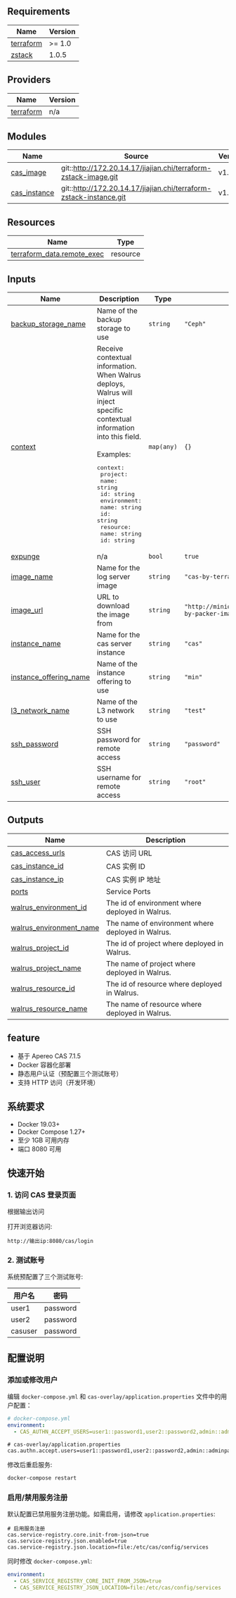 <!-- BEGIN_TF_DOCS -->
## Requirements

| Name | Version |
|------|---------|
| <a name="requirement_terraform"></a> [terraform](#requirement\_terraform) | >= 1.0 |
| <a name="requirement_zstack"></a> [zstack](#requirement\_zstack) | 1.0.5 |

## Providers

| Name | Version |
|------|---------|
| <a name="provider_terraform"></a> [terraform](#provider\_terraform) | n/a |

## Modules

| Name | Source | Version |
|------|--------|---------|
| <a name="module_cas_image"></a> [cas\_image](#module\_cas\_image) | git::http://172.20.14.17/jiajian.chi/terraform-zstack-image.git | v1.1.1 |
| <a name="module_cas_instance"></a> [cas\_instance](#module\_cas\_instance) | git::http://172.20.14.17/jiajian.chi/terraform-zstack-instance.git | v1.1.1 |

## Resources

| Name | Type |
|------|------|
| [terraform_data.remote_exec](https://registry.terraform.io/providers/hashicorp/terraform/latest/docs/resources/data) | resource |

## Inputs

| Name | Description | Type | Default | Required |
|------|-------------|------|---------|:--------:|
| <a name="input_backup_storage_name"></a> [backup\_storage\_name](#input\_backup\_storage\_name) | Name of the backup storage to use | `string` | `"Ceph"` | no |
| <a name="input_context"></a> [context](#input\_context) | Receive contextual information. When Walrus deploys, Walrus will inject specific contextual information into this field.<br/><br/>Examples:<pre>context:<br/>  project:<br/>    name: string<br/>    id: string<br/>  environment:<br/>    name: string<br/>    id: string<br/>  resource:<br/>    name: string<br/>    id: string</pre> | `map(any)` | `{}` | no |
| <a name="input_expunge"></a> [expunge](#input\_expunge) | n/a | `bool` | `true` | no |
| <a name="input_image_name"></a> [image\_name](#input\_image\_name) | Name for the log server image | `string` | `"cas-by-terraform"` | no |
| <a name="input_image_url"></a> [image\_url](#input\_image\_url) | URL to download the image from | `string` | `"http://minio.zstack.io:9001/packer/cas-by-packer-image-compressed.qcow2"` | no |
| <a name="input_instance_name"></a> [instance\_name](#input\_instance\_name) | Name for the cas server instance | `string` | `"cas"` | no |
| <a name="input_instance_offering_name"></a> [instance\_offering\_name](#input\_instance\_offering\_name) | Name of the instance offering to use | `string` | `"min"` | no |
| <a name="input_l3_network_name"></a> [l3\_network\_name](#input\_l3\_network\_name) | Name of the L3 network to use | `string` | `"test"` | no |
| <a name="input_ssh_password"></a> [ssh\_password](#input\_ssh\_password) | SSH password for remote access | `string` | `"password"` | no |
| <a name="input_ssh_user"></a> [ssh\_user](#input\_ssh\_user) | SSH username for remote access | `string` | `"root"` | no |

## Outputs

| Name | Description |
|------|-------------|
| <a name="output_cas_access_urls"></a> [cas\_access\_urls](#output\_cas\_access\_urls) | CAS 访问 URL |
| <a name="output_cas_instance_id"></a> [cas\_instance\_id](#output\_cas\_instance\_id) | CAS 实例 ID |
| <a name="output_cas_instance_ip"></a> [cas\_instance\_ip](#output\_cas\_instance\_ip) | CAS 实例 IP 地址 |
| <a name="output_ports"></a> [ports](#output\_ports) | Service Ports |
| <a name="output_walrus_environment_id"></a> [walrus\_environment\_id](#output\_walrus\_environment\_id) | The id of environment where deployed in Walrus. |
| <a name="output_walrus_environment_name"></a> [walrus\_environment\_name](#output\_walrus\_environment\_name) | The name of environment where deployed in Walrus. |
| <a name="output_walrus_project_id"></a> [walrus\_project\_id](#output\_walrus\_project\_id) | The id of project where deployed in Walrus. |
| <a name="output_walrus_project_name"></a> [walrus\_project\_name](#output\_walrus\_project\_name) | The name of project where deployed in Walrus. |
| <a name="output_walrus_resource_id"></a> [walrus\_resource\_id](#output\_walrus\_resource\_id) | The id of resource where deployed in Walrus. |
| <a name="output_walrus_resource_name"></a> [walrus\_resource\_name](#output\_walrus\_resource\_name) | The name of resource where deployed in Walrus. |
<!-- END_TF_DOCS -->

## feature

- 基于 Apereo CAS 7.1.5
- Docker 容器化部署
- 静态用户认证（预配置三个测试账号）
- 支持 HTTP 访问（开发环境）

## 系统要求

- Docker 19.03+
- Docker Compose 1.27+
- 至少 1GB 可用内存
- 端口 8080 可用

## 快速开始


### 1. 访问 CAS 登录页面
根据输出访问

打开浏览器访问:
```
http://输出ip:8080/cas/login
```

### 2. 测试账号

系统预配置了三个测试账号:

| 用户名 | 密码 |
|--------|------|
| user1  | password |
| user2  | password |
| casuser  | password |

## 配置说明

### 添加或修改用户

编辑 `docker-compose.yml` 和 `cas-overlay/application.properties` 文件中的用户配置：

```yaml
# docker-compose.yml
environment:
  - CAS_AUTHN_ACCEPT_USERS=user1::password1,user2::password2,admin::adminpassword
```

```properties
# cas-overlay/application.properties
cas.authn.accept.users=user1::password1,user2::password2,admin::adminpassword
```

修改后重启服务:

```bash
docker-compose restart
```

### 启用/禁用服务注册

默认配置已禁用服务注册功能。如需启用，请修改 `application.properties`:

```properties
# 启用服务注册
cas.service-registry.core.init-from-json=true
cas.service-registry.json.enabled=true
cas.service-registry.json.location=file:/etc/cas/config/services
```

同时修改 `docker-compose.yml`:

```yaml
environment:
  - CAS_SERVICE_REGISTRY_CORE_INIT_FROM_JSON=true
  - CAS_SERVICE_REGISTRY_JSON_LOCATION=file:/etc/cas/config/services
```